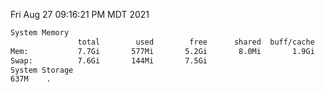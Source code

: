 Fri Aug 27 09:16:21 PM MDT 2021
```bash
System Memory
               total        used        free      shared  buff/cache   available
Mem:           7.7Gi       577Mi       5.2Gi       8.0Mi       1.9Gi       6.8Gi
Swap:          7.6Gi       144Mi       7.5Gi
System Storage
637M	.
```
```bash
